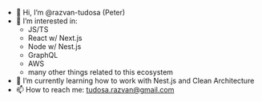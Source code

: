 - 👋 Hi, I’m @razvan-tudosa (Peter)
- 👀 I’m interested in:
  - JS/TS
  - React w/ Next.js
  - Node w/ Nest.js
  - GraphQL
  - AWS
  - many other things related to this ecosystem
- 🌱 I’m currently learning how to work with Nest.js and Clean Architecture
- 📫 How to reach me: tudosa.razvan@gmail.com

<!---
razvan-tudosa/razvan-tudosa is a ✨ special ✨ repository because its `README.md` (this file) appears on your GitHub profile.
You can click the Preview link to take a look at your changes.
--->
